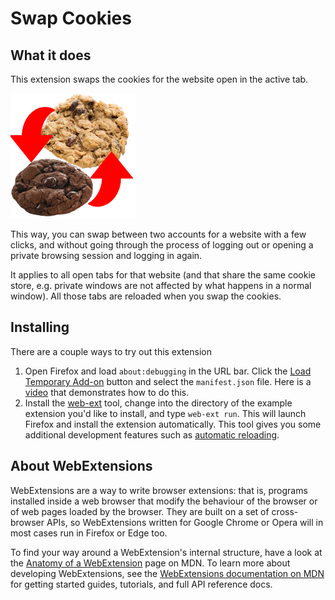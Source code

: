# Swap Cookies

## What it does

This extension swaps the cookies for the website open in the active tab.

![Swapping cookies](icons/bigger.png)

This way, you can swap between two accounts for a website with a few clicks, and
without going through the process of logging out or opening a private browsing session
and logging in again.

It applies to all open tabs for that website (and that share the same cookie store,
e.g. private windows are not affected by what happens in a normal window).
All those tabs are reloaded when you swap the cookies.


## Installing

There are a couple ways to try out this extension

1. Open Firefox and load `about:debugging` in the URL bar. Click the
   [Load Temporary Add-on](https://developer.mozilla.org/en-US/Add-ons/WebExtensions/Temporary_Installation_in_Firefox)
   button and select the `manifest.json` file.
   Here is a [video](https://www.youtube.com/watch?v=cer9EUKegG4) that demonstrates how to do this.
2. Install the [web-ext](https://developer.mozilla.org/en-US/Add-ons/WebExtensions/Getting_started_with_web-ext)
   tool, change into the directory of the example extension you'd like to install, and type `web-ext run`. This will launch Firefox and
   install the extension automatically. This tool gives you some additional development features such as
   [automatic reloading](https://developer.mozilla.org/en-US/Add-ons/WebExtensions/Getting_started_with_web-ext#Automatic_extension_reloading).


## About WebExtensions

WebExtensions are a way to write browser extensions: that is, programs
installed inside a web browser that modify the behaviour of the browser or
of web pages loaded by the browser. They are built on a set of
cross-browser APIs, so WebExtensions written for Google Chrome or Opera will
in most cases run in Firefox or Edge too.

To find your way around a WebExtension's internal structure, have a look at the
[Anatomy of a WebExtension](https://developer.mozilla.org/en-US/Add-ons/WebExtensions/Anatomy_of_a_WebExtension)
page on MDN.  To learn more about developing WebExtensions, see the
[WebExtensions documentation on MDN](https://developer.mozilla.org/en-US/Add-ons/WebExtensions)
for getting started guides, tutorials, and full API reference docs.
